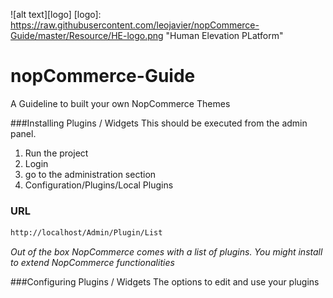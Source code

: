 ![alt text][logo]
[logo]: https://raw.githubusercontent.com/leojavier/nopCommerce-Guide/master/Resource/HE-logo.png "Human Elevation PLatform"

# nopCommerce-Guide
A Guideline to built your own NopCommerce Themes

###Installing Plugins / Widgets
This should be executed from the admin panel.

1. Run the project
2. Login
3. go to the administration section
4. Configuration/Plugins/Local Plugins

### URL
```sh
http://localhost/Admin/Plugin/List
```

*Out of the box NopCommerce comes with a  list of plugins. You might install to extend NopCommerce functionalities*

###Configuring Plugins / Widgets
The options to edit and use your plugins
